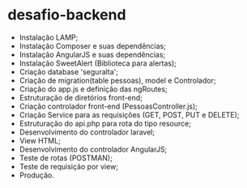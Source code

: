 # desafio-backend

- Instalação LAMP;
- Instalação Composer e suas dependências;
- Instalação AngularJS e suas dependências;
- Instalação SweetAlert (Biblioteca para alertas);
- Criação database 'seguralta';
- Criação de migration(table pessoas), model e Controlador;
- Criação do app.js e definição das ngRoutes;
- Estruturação de diretórios front-end;
- Criação controlador front-end (PessoasController.js);
- Criação Service para as requisições (GET, POST, PUT e DELETE);
- Estruturação do api.php para rota do tipo resource;
- Desenvolvimento do controlador laravel;
- View HTML;
- Desenvolvimento do controlador AngularJS;
- Teste de rotas (POSTMAN);
- Teste de requisição por view;
- Produção.
